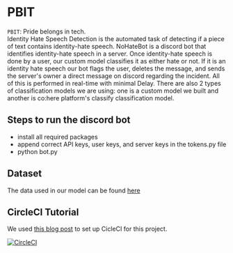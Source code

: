 # PBIT
`PBIT`: Pride belongs in tech. <br>
Identity Hate Speech Detection is the automated task of detecting if a piece of text contains identity-hate speech. NoHateBot is a discord bot that identifies identity-hate speech in a server. Once identity-hate speech is done by a user, our custom model classifies it as either hate or not. If it is an identity hate speech our bot flags the user, deletes the message, and sends the server's owner a direct message on discord regarding the incident. All of this is performed in real-time with minimal Delay. There are also 2 types of classification models we are using: one is a custom model we built and another is co:here platform's classify classification model. 


## Steps to run the discord bot
* install all required packages
* append correct API keys, user keys, and server keys in the tokens.py file
* python bot.py


## Dataset
The data used in our model can be found [here](https://www.kaggle.com/competitions/jigsaw-toxic-comment-classification-challenge/data?select=train.csv.zip)

## CircleCI Tutorial
We used [this blog post](https://circleci.com/blog/setting-up-continuous-integration-with-github/) to set up CicleCI for this project.

[![CircleCI](https://circleci.com/gh/vijay-jaisankar/PBIT.svg?style=svg)](https://circleci.com/gh/vijay-jaisankar/PBIT)